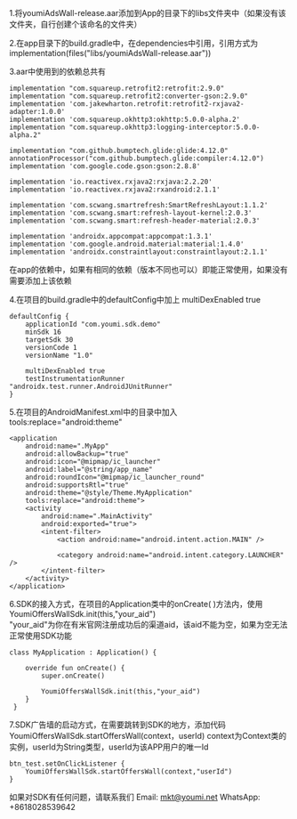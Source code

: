 1.将youmiAdsWall-release.aar添加到App的目录下的libs文件夹中（如果没有该文件夹，自行创建个该命名的文件夹）



2.在app目录下的build.gradle中，在dependencies中引用，引用方式为
   implementation(files("libs/youmiAdsWall-release.aar"))



3.aar中使用到的依赖总共有

    implementation "com.squareup.retrofit2:retrofit:2.9.0"
    implementation "com.squareup.retrofit2:converter-gson:2.9.0"
    implementation 'com.jakewharton.retrofit:retrofit2-rxjava2-adapter:1.0.0'
    implementation 'com.squareup.okhttp3:okhttp:5.0.0-alpha.2'
    implementation "com.squareup.okhttp3:logging-interceptor:5.0.0-alpha.2"
    
    implementation "com.github.bumptech.glide:glide:4.12.0"
    annotationProcessor("com.github.bumptech.glide:compiler:4.12.0")
    implementation 'com.google.code.gson:gson:2.8.8'
    
    implementation 'io.reactivex.rxjava2:rxjava:2.2.20'
    implementation 'io.reactivex.rxjava2:rxandroid:2.1.1'
    
    implementation 'com.scwang.smartrefresh:SmartRefreshLayout:1.1.2'
    implementation 'com.scwang.smart:refresh-layout-kernel:2.0.3'
    implementation 'com.scwang.smart:refresh-header-material:2.0.3'
    
    implementation 'androidx.appcompat:appcompat:1.3.1'
    implementation 'com.google.android.material:material:1.4.0'
    implementation 'androidx.constraintlayout:constraintlayout:2.1.1'

在app的依赖中，如果有相同的依赖（版本不同也可以）即能正常使用，如果没有需要添加上该依赖



4.在项目的build.gradle中的defaultConfig中加上   multiDexEnabled true

```
defaultConfig {
    applicationId "com.youmi.sdk.demo"
    minSdk 16
    targetSdk 30
    versionCode 1
    versionName "1.0"

    multiDexEnabled true
    testInstrumentationRunner "androidx.test.runner.AndroidJUnitRunner"
}
```



5.在项目的AndroidManifest.xml中的<application>目录中加入tools:replace="android:theme"

```
<application
    android:name=".MyApp"
    android:allowBackup="true"
    android:icon="@mipmap/ic_launcher"
    android:label="@string/app_name"
    android:roundIcon="@mipmap/ic_launcher_round"
    android:supportsRtl="true"
    android:theme="@style/Theme.MyApplication"
    tools:replace="android:theme">
    <activity
        android:name=".MainActivity"
        android:exported="true">
        <intent-filter>
            <action android:name="android.intent.action.MAIN" />

            <category android:name="android.intent.category.LAUNCHER" />
        </intent-filter>
    </activity>
</application>
```



6.SDK的接入方式，在项目的Application类中的onCreate( )方法内，使用
    YoumiOffersWallSdk.init(this,"your_aid")  
    "your_aid"为你在有米官网注册成功后的渠道aid，该aid不能为空，如果为空无法正常使用SDK功能

```
class MyApplication : Application() {

    override fun onCreate() {
        super.onCreate()

        YoumiOffersWallSdk.init(this,"your_aid")
    }
 }
```





7.SDK广告墙的启动方式，在需要跳转到SDK的地方，添加代码
    YoumiOffersWallSdk.startOffersWall(context，userId) 
    context为Context类的实例，userId为String类型，userId为该APP用户的唯一Id

```
btn_test.setOnClickListener {
    YoumiOffersWallSdk.startOffersWall(context,"userId")
}
```



如果对SDK有任何问题，请联系我们
Email: mkt@youmi.net
‪WhatsApp: +8618028539642‬